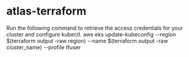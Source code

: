 # atlas-terraform
Run the following command to retrieve the access credentials for your cluster and configure kubectl.
aws eks update-kubeconfig --region $(terraform output -raw region) --name $(terraform output -raw cluster_name) --profile tfuser